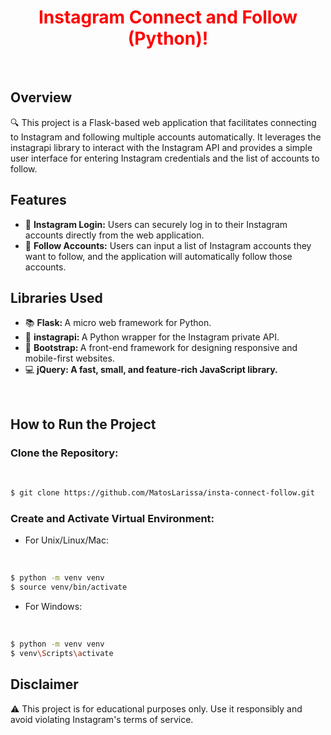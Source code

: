 <h1 align="center" style="color:#069bfb;">
  <span style="color:red;"> Instagram Connect and Follow (Python)! </span>
</h1>
<br />

<h2>Overview</h2>
<p>
   🔍 This project is a Flask-based web application that facilitates connecting to Instagram and following multiple accounts automatically. It leverages the instagrapi library to interact with the Instagram API and provides a simple user interface for entering Instagram credentials and the list of accounts to follow.
</p>

<h2>
Features
</h2>
<ul>
  <li> 🚀 <b>Instagram Login:</b> Users can securely log in to their Instagram accounts directly from the web application.</li>
  <li> 👥 <b>Follow Accounts:</b> Users can input a list of Instagram accounts they want to follow, and the application will automatically follow those accounts.</li>
</ul>

<h2>
  Libraries Used
</h2>
<ul>
  <li> 📚 <b>Flask: </b> A micro web framework for Python.</li>
  <li> 📸 <b>instagrapi: </b> A Python wrapper for the Instagram private API.</li>
  <li> 🎨 <b>Bootstrap: </b> A front-end framework for designing responsive and mobile-first websites.</li>
  <li> 💻 <b>jQuery: A fast, small, and feature-rich JavaScript library.</b> </li>
</ul>
<br />

<h2>
  How to Run the Project
</h2>
<h3>
  Clone the Repository:
</h3>

<br />

```bash
$ git clone https://github.com/MatosLarissa/insta-connect-follow.git
```

<h3>
  Create and Activate Virtual Environment:
</h3>
<ul>
  <li>For Unix/Linux/Mac:</li>
</ul>

<br />

```bash
$ python -m venv venv
$ source venv/bin/activate
```
<ul>
  <li>For Windows:</li>
</ul>
<br />

```bash
$ python -m venv venv
$ venv\Scripts\activate
```
<h2>
  Disclaimer
</h2>
<p>
  ⚠️ This project is for educational purposes only. Use it responsibly and avoid violating Instagram's terms of service.
</p>
